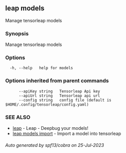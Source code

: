 ## leap models

Manage tensorleap models

### Synopsis

Manage tensorleap models

### Options

```
  -h, --help   help for models
```

### Options inherited from parent commands

```
      --apiKey string   Tensorleap Api key
      --apiUrl string   Tensorleap api url
      --config string   config file (default is $HOME/.config/tensorleap/config.yaml)
```

### SEE ALSO

* [leap](leap.md)	 - Leap - Deepbug your models!
* [leap models import](leap_models_import.md)	 - Import a model into tensorleap

###### Auto generated by spf13/cobra on 25-Jul-2023
